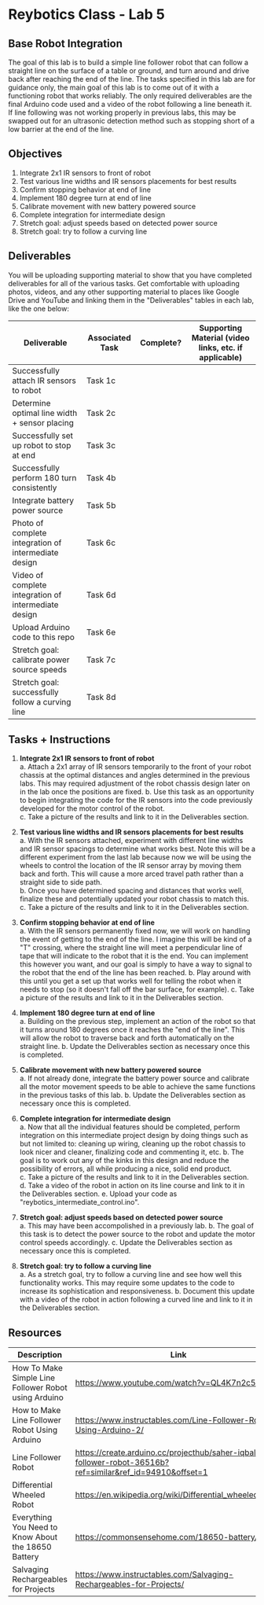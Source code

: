 # Reybotics Class - Lab 5
## Base Robot Integration 

The goal of this lab is to build a simple line follower robot that can follow a straight line on the surface of a table or ground, and turn around and drive back after reaching the end of the line. The tasks specified in this lab are for guidance only, the main goal of this lab is to come out of it with a functioning robot that works reliably. The only required deliverables are the final Arduino code used and a video of the robot following a line beneath it. If line following was not working properly in previous labs, this may be swapped out for an ultrasonic detection method such as stopping short of a low barrier at the end of the line.  

## Objectives
1. Integrate 2x1 IR sensors to front of robot
2. Test various line widths and IR sensors placements for best results
3. Confirm stopping behavior at end of line
4. Implement 180 degree turn at end of line
5. Calibrate movement with new battery powered source
6. Complete integration for intermediate design
7. Stretch goal: adjust speeds based on detected power source
8. Stretch goal: try to follow a curving line

## Deliverables
You will be uploading supporting material to show that you have completed deliverables for all of the various tasks. Get comfortable with uploading photos, videos, and any other supporting material to places like Google Drive and YouTube and linking them in the "Deliverables" tables in each lab, like the one below:


Deliverable | Associated Task | Complete? |	Supporting Material (video links, etc. if applicable)
---			|	---		|	---		|	---		|
Successfully attach IR sensors to robot 			| Task 1c		|		| 
Determine optimal line width + sensor placing		| Task 2c		|		| 
Successfully set up robot to stop at end 			| Task 3c		|		| 
Successfully perform 180 turn consistently 			| Task 4b		|		| 
Integrate battery power source			 			| Task 5b		|		| 
Photo of complete integration of intermediate design	| Task 6c		|		| 
Video of complete integration of intermediate design	| Task 6d		|		| 
Upload Arduino code to this repo					| Task 6e		|		| 
Stretch goal: calibrate power source speeds			| Task 7c		|		| 
Stretch goal: successfully follow a curving line	| Task 8d		|		| 


## Tasks + Instructions  
1. **Integrate 2x1 IR sensors to front of robot**  
  a. Attach a 2x1 array of IR sensors temporarily to the front of your robot chassis at the optimal distances and angles determined in the previous labs. This may required adjustment of the robot chassis design later on in the lab once the positions are fixed. 
  b. Use this task as an opportunity to begin integrating the code for the IR sensors into the code previously developed for the motor control of the robot.  
  c. Take a picture of the results and link to it in the Deliverables section.  


2. **Test various line widths and IR sensors placements for best results**   
  a. With the IR sensors attached, experiment with different line widths and IR sensor spacings to determine what works best. Note this will be a different experiment from the last lab because now we will be using the wheels to control the location of the IR sensor array by moving them back and forth. This will cause a more arced travel path rather than a straight side to side path.  
  b. Once you have determined spacing and distances that works well, finalize these and potentially updated your robot chassis to match this.  
  c. Take a picture of the results and link to it in the Deliverables section. 

  
3. **Confirm stopping behavior at end of line**  
  a. With the IR sensors permanently fixed now, we will work on handling the event of getting to the end of the line. I imagine this will be kind of a "T" crossing, where the straight line will meet a perpendicular line of tape that will indicate to the robot that it is the end. You can implement this however you want, and our goal is simply to have a way to signal to the robot that the end of the line has been reached. 
  b. Play around with this until you get a set up that works well for telling the robot when it needs to stop (so it doesn't fall off the bar surface, for example). 
  c. Take a picture of the results and link to it in the Deliverables section. 
  
4. **Implement 180 degree turn at end of line**  
  a. Building on the previous step, implement an action of the robot so that it turns around 180 degrees once it reaches the "end of the line". This will allow the robot to traverse back and forth automatically on the straight line. 
  b. Update the Deliverables section as necessary once this is completed. 
  
  
5. **Calibrate movement with new battery powered source**  
  a. If not already done, integrate the battery power source and calibrate all the motor movement speeds to be able to achieve the same functions in the previous tasks of this lab. 
  b. Update the Deliverables section as necessary once this is completed. 
  
  
6. **Complete integration for intermediate design**  
  a. Now that all the individual features should be completed, perform integration on this intermediate project design by doing things such as but not limited to: cleaning up wiring, cleaning up the robot chassis to look nicer and cleaner, finalizing code and commenting it, etc.
  b. The goal is to work out any of the kinks in this design and reduce the possibility of errors, all while producing a nice, solid end product.  
  c. Take a picture of the results and link to it in the Deliverables section.
  d. Take a video of the robot in action on its line course and link to it in the Deliverables section.
  e. Upload your code as "reybotics_intermediate_control.ino". 


7. **Stretch goal: adjust speeds based on detected power source**  
  a. This may have been accompolished in a previously lab. 
  b. The goal of this task is to detect the power source to the robot and update the motor control speeds accordingly. 
  c. Update the Deliverables section as necessary once this is completed.


8. **Stretch goal: try to follow a curving line**  
  a. As a stretch goal, try to follow a curving line and see how well this functionality works. This may require some updates to the code to increase its sophistication and responsiveness. 
  b. Document this update with a video of the robot in action following a curved line and link to it in the Deliverables section.


## Resources
Description	| Link
--- | ---
How To Make Simple Line Follower Robot using Arduino	 | 	https://www.youtube.com/watch?v=QL4K7n2c5WM
How to Make Line Follower Robot Using Arduino	|	https://www.instructables.com/Line-Follower-Robot-Using-Arduino-2/
Line Follower Robot		|	https://create.arduino.cc/projecthub/saher-iqbal/line-follower-robot-36516b?ref=similar&ref_id=94910&offset=1
Differential Wheeled Robot	|	https://en.wikipedia.org/wiki/Differential_wheeled_robot
Everything You Need to Know About the 18650 Battery	|	https://commonsensehome.com/18650-battery/
Salvaging Rechargeables for Projects	|	https://www.instructables.com/Salvaging-Rechargeables-for-Projects/

